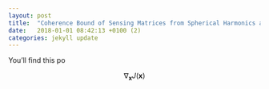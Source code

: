 ```yaml
---
layout: post
title:  "Coherence Bound of Sensing Matrices from Spherical Harmonics and Wigner D-functions"
date:   2018-01-01 08:42:13 +0100 (2)
categories: jekyll update
---
```


You’ll find this po

$$ \nabla_\boldsymbol{x} J(\boldsymbol{x}) $$